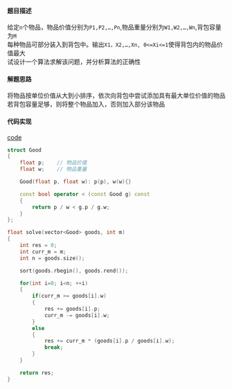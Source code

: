 #### 题目描述
给定`n`个物品，物品价值分别为`P1,P2,…,Pn`,物品重量分别为`W1,W2,…,Wn`,背包容量为`M`  
每种物品可部分装入到背包中。输出`X1，X2,…,Xn, 0<=Xi<=1`使得背包内的物品价值最大  
试设计一个算法求解该问题，并分析算法的正确性

#### 解题思路
将物品按单位价值从大到小排序，依次向背包中尝试添加具有最大单位价值的物品  
若背包容量足够，则将整个物品加入，否则加入部分该物品

#### 代码实现

[code](/GreedyAlgorithm/bag.cpp)
```cpp
struct Good
{
	float p;	// 物品价值
	float w;	// 物品重量

	Good(float p, float w): p(p), w(w){}

	const bool operator < (const Good g) const
	{
		return p / w < g.p / g.w;
	}
};
```

```cpp
float solve(vector<Good> goods, int m)
{
	int res = 0;
	int curr_m = m;
	int n = goods.size();

	sort(goods.rbegin(), goods.rend());

	for(int i=0; i<n; ++i)
	{
		if(curr_m >= goods[i].w)
		{
			res += goods[i].p;
			curr_m -= goods[i].w;
		}
		else
		{
			res += curr_m * (goods[i].p / goods[i].w);
			break;
		}
	}

	return res;
}
```